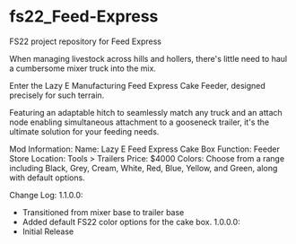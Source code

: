 # fs22_Feed-Express
FS22 project repository for Feed Express


When managing livestock across hills and hollers, there's little need to haul a cumbersome mixer truck into the mix.

Enter the Lazy E Manufacturing Feed Express Cake Feeder, designed precisely for such terrain.

Featuring an adaptable hitch to seamlessly match any truck and an attach node enabling simultaneous attachment to a gooseneck trailer, it's the ultimate solution for your feeding needs.

Mod Information:
Name: Lazy E Feed Express Cake Box
Function: Feeder
Store Location: Tools > Trailers
Price: $4000
Colors: Choose from a range including Black, Grey, Cream, White, Red, Blue, Yellow, and Green, along with default options.

Change Log:
1.1.0.0:
- Transitioned from mixer base to trailer base
- Added default FS22 color options for the cake box.
1.0.0.0:
- Initial Release
